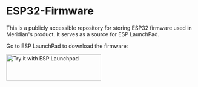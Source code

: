 # ESP32-Firmware
This is a publicly accessible repository for storing ESP32 firmware used in Meridian's product. It serves as a source for ESP LaunchPad.

Go to ESP LaunchPad to download the firmware:

<a href="https://espressif.github.io/esp-launchpad/?flashConfigURL=https://meridianinnovation.github.io/ESP32-Firmware/ESP32FirmwareConfig.toml">
    <img alt="Try it with ESP Launchpad" src="https://espressif.github.io/esp-launchpad/assets/try_with_launchpad.png" width="250" height="70">
</a>

